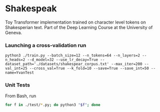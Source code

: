 # Shakespeak

Toy Transformer implementation trained on character level tokens on Shakesperian text.
Part of the Deep Learning Course at the University of Geneva.

### Launching a cross-validation run

```
python3 ./train.py --batch_size=12 --n_tokens=64 --n_layers=2 --n_heads=2 --d_model=32 --use_lr_decay=True --dataset_path='./datasets/shakespear_corpus.txt' --max_iter=200 --val_int=25 --cross_val=True --k_fold=10 --save=True --save_int=50 --name=YvanTest
```


### Unit Tests

From Bash, run 
```bash
for f in ./test/*.py; do python3 "$f"; done
```